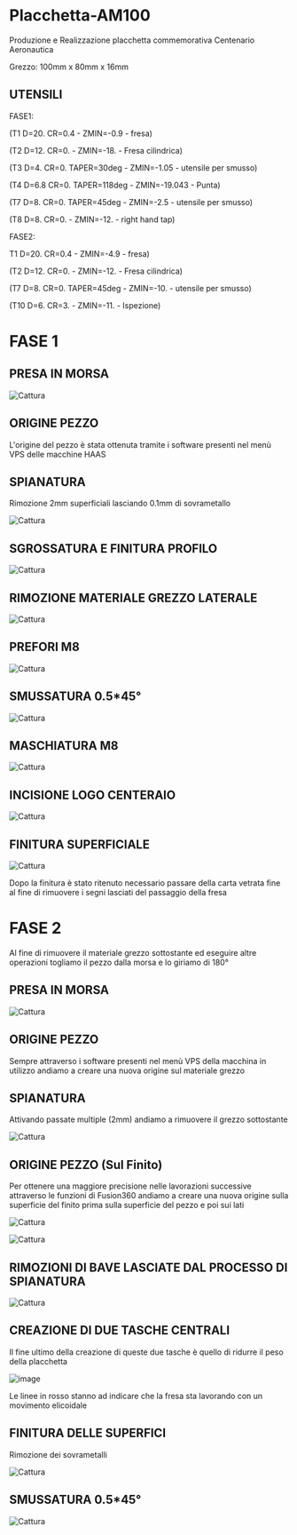 # Placchetta-AM100
Produzione e Realizzazione placchetta commemorativa Centenario Aeronautica

Grezzo: 100mm x 80mm x 16mm


## UTENSILI

FASE1:

(T1 D=20. CR=0.4 - ZMIN=-0.9 - fresa)

(T2 D=12. CR=0. - ZMIN=-18. - Fresa cilindrica)

(T3 D=4. CR=0. TAPER=30deg - ZMIN=-1.05 - utensile per smusso)

(T4 D=6.8 CR=0. TAPER=118deg - ZMIN=-19.043 - Punta)

(T7 D=8. CR=0. TAPER=45deg - ZMIN=-2.5 - utensile per smusso)

(T8 D=8. CR=0. - ZMIN=-12. - right hand tap)


FASE2:

T1 D=20. CR=0.4 - ZMIN=-4.9 - fresa)

(T2 D=12. CR=0. - ZMIN=-12. - Fresa cilindrica)

(T7 D=8. CR=0. TAPER=45deg - ZMIN=-10. - utensile per smusso)

(T10 D=6. CR=3. - ZMIN=-11. - Ispezione)


# FASE 1

## PRESA IN MORSA

![Cattura](https://github.com/VincenzoHDR/Placchetta-AM100/assets/124595235/1dcea219-84bc-436c-8594-b056e18f5b61)

## ORIGINE PEZZO 

L'origine del pezzo è stata ottenuta tramite i software presenti nel menù VPS delle macchine HAAS

## SPIANATURA

Rimozione 2mm superficiali lasciando 0.1mm di sovrametallo

![Cattura](https://github.com/VincenzoHDR/Placchetta-AM100/assets/124595235/a7cb034d-8925-4543-aba7-6223c36408e5)

## SGROSSATURA E FINITURA PROFILO

![Cattura](https://github.com/VincenzoHDR/Placchetta-AM100/assets/124595235/603c59e7-7472-4525-bb14-618bd1e3e7ce)

## RIMOZIONE MATERIALE GREZZO LATERALE

![Cattura](https://github.com/VincenzoHDR/Placchetta-AM100/assets/124595235/26cf86eb-8417-4ea6-be85-b28e5a02153f)

## PREFORI M8

![Cattura](https://github.com/VincenzoHDR/Placchetta-AM100/assets/124595235/c467272f-bcea-4e69-8db5-c38758a97d45)

## SMUSSATURA 0.5*45°

![Cattura](https://github.com/VincenzoHDR/Placchetta-AM100/assets/124595235/9926bc83-9235-4744-9caa-a99fb0c598e2)

## MASCHIATURA M8

![Cattura](https://github.com/VincenzoHDR/Placchetta-AM100/assets/124595235/8c4f5b03-53d8-4521-a361-110c5c365360)

## INCISIONE LOGO CENTERAIO

![Cattura](https://github.com/VincenzoHDR/Placchetta-AM100/assets/124595235/657a74c8-54d5-4b5f-b4a9-7bac4fde5ec6)

## FINITURA SUPERFICIALE

![Cattura](https://github.com/VincenzoHDR/Placchetta-AM100/assets/124595235/4f2ec0f9-36fc-42c6-8ee9-bb9c0059a0cc)

Dopo la finitura è stato ritenuto necessario passare della carta vetrata fine al fine di rimuovere i segni lasciati del passaggio della fresa

# FASE 2

Al fine di rimuovere il materiale grezzo sottostante ed eseguire altre operazioni togliamo il pezzo dalla morsa e lo giriamo di 180°

## PRESA IN MORSA 

![Cattura](https://github.com/VincenzoHDR/Placchetta-AM100/assets/124595235/8a9d914e-38ab-4b60-9268-57d7c506b52f)

## ORIGINE PEZZO

Sempre attraverso i software presenti nel menù VPS della macchina in utilizzo andiamo a creare una nuova origine sul materiale grezzo 

## SPIANATURA

Attivando passate multiple (2mm) andiamo a rimuovere il grezzo sottostante

![Cattura](https://github.com/VincenzoHDR/Placchetta-AM100/assets/124595235/f67ff7f6-233c-484d-953d-20cab17dc440)

## ORIGINE PEZZO (Sul Finito)

Per ottenere una maggiore precisione nelle lavorazioni successive attraverso le funzioni di Fusion360 andiamo a creare una nuova origine sulla superficie del finito prima sulla superficie del pezzo e poi sui lati

![Cattura](https://github.com/VincenzoHDR/Placchetta-AM100/assets/124595235/744c834d-42cd-4128-bfae-aeb637cb6bde)

![Cattura](https://github.com/VincenzoHDR/Placchetta-AM100/assets/124595235/76919504-556a-48a2-a21a-fefb30ea29df)

## RIMOZIONI DI BAVE LASCIATE DAL PROCESSO DI SPIANATURA

![Cattura](https://github.com/VincenzoHDR/Placchetta-AM100/assets/124595235/c2832be4-0cb3-4248-a5dd-6c07942d9904)

## CREAZIONE DI DUE TASCHE CENTRALI

Il fine ultimo della creazione di queste due tasche è quello di ridurre il peso della placchetta

![image](https://github.com/VincenzoHDR/Placchetta-AM100/assets/124595235/d91e1bed-0380-4e57-880c-8ca9cc405f13)

Le linee in rosso stanno ad indicare che la fresa sta lavorando con un movimento elicoidale

## FINITURA DELLE SUPERFICI

Rimozione dei sovrametalli

![Cattura](https://github.com/VincenzoHDR/Placchetta-AM100/assets/124595235/dc2ab212-fc20-44d4-84d1-1711ddfcd02a)

## SMUSSATURA 0.5*45°

![Cattura](https://github.com/VincenzoHDR/Placchetta-AM100/assets/124595235/568cb684-233c-484a-9edf-b52506eef5ff)


















